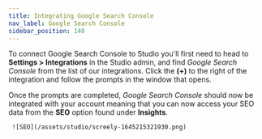 ```yaml
---
title: Integrating Google Search Console
nav_label: Google Search Console
sidebar_position: 140
---
```


To connect Google Search Console to Studio you'll first need to head to **Settings > Integrations** in the Studio
admin, and find *Google Search Console* from the list of our integrations. Click the **(+)** to the right of the
integration and follow the prompts in the window that opens.

Once the prompts are completed, *Google Search Console* should now be integrated with your account meaning that you can
now access your SEO data from the **SEO** option found under **Insights**.

     ![SEO](/assets/studio/screely-1645215321930.png) 

